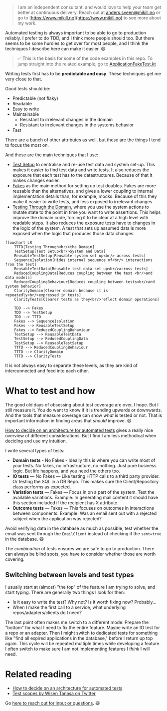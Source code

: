 > I am an independent consultant, and would love to help your team get better at continuous delivery. Reach out
> at [anders.sveen@mikill.no](mailto:anders.sveen@mikill.no) or go to [https://www.mikill.no](https://www.mikill.no) to
> see more about my work.

Automated testing is always important to be able to go to production reliably.
I prefer to do TDD, and I think more people should too.
But there seems to be some hurdles to get over for most people, and I think the techniques I describe here can make it
easier.
😄

> ✅ This is the basis for some of the code examples in this repo.
> To jump straight into the related example,
> go to [ApplicationFakeTest.kt](../src/test/kotlin/fakes/ApplicationFakeTest.kt)

Writing tests first has to be **predictable and easy**.
These techniques get me very
close to that.

Good tests should be:

- Predictable (not flaky)
- Readable
- Easy to write
- Maintainable
    - Resistant to irrelevant changes in the domain
    - Resistant to irrelevant changes in the systems behavior
- Fast

There are a bunch of other attributes as well, but these are the things I tend to focus the most on.

And these are the main techniques that I use:

- [Test Setup](test-setup.md) to centralise and re-use test data and system set-up. This makes it easier to find test
  data and write tests. It also reduces the exposure that each test has to the datastructures. Because of that it makes
  changes easier.
- [Fakes](fakes.md) as the main method for setting up test doubles. Fakes are more reusable than the alternatives, and
  gives a lower coupling to internal implementation details than, for example, mocks. Because of this they make it
  easier to write tests, and less exposed to irrelevant changes.
- [Testing Through the Domain](tttd.md), where you use the system actions to mutate state to the point in time you want
  to write assertions. This helps improve the domain code, forcing it to be clear at a high level with readable steps.
  It also reduces the exposure tests have to changes in the logic of the system. A test that sets up assumed data is
  more exposed when the logic that produces those data changes.

```mermaid
flowchart LR
    TTTD[Testing Through<br/>the Domain]
    TestSetup[Test Setup<br/>System and Data]
    ReusableTestSetup[Reusable system set up<br/> across tests]
    SequenceIsolation[Hides internal sequence of<br/> interactions from the test]
    ReusableTestData[Reusable test data set up<br/>across tests]
    ReducedCouplingData[Reduces coupling between the test <br/>and data models]
    ReducedCouplingBehaviour[Reduces coupling between tests<br/>and system behavior]
    ClarityDomain[Clearer domain because it is repeatedly<br/>expressed in tests]
    ClarityTests[Clearer tests as they<br/>reflect domain operations]
    
    TDD --> Fakes
    TDD --> TestSetup
    TDD --> TTTD
    Fakes --> SequenceIsolation
    Fakes --> ReusableTestSetup
    Fakes --> ReducedCouplingBehaviour
    TestSetup --> ReusableTestData
    TestSetup --> ReducedCouplingData
    TestSetup --> ReusableTestSetup
    TTTD --> ReducedCouplingBehaviour
    TTTD --> ClarityDomain
    TTTD --> ClarityTests
```

It is not always easy to separate these levels, as they are kind of interconnected and feed into each other.

# What to test and how

The good old days of obsessing about test coverage are over, I hope. But I still measure it.
You do want to know if it is trending upwards or downwards.
And the tools that measure coverage can show _what_ is tested or not.
That is important information in finding areas that *should* improve.
😄

[How to decide on an architecture for automated tests](https://www.qwan.eu/2020/09/17/test-architecture.html) gives a
really nice overview of different considerations. But I find I am less methodical when deciding and use my intuition.

I write several types of tests:

- **Domain tests** - No Fakes - Ideally this is where you can write most of your tests. No fakes, no infrastructure, no
  nothing. Just pure business logic. But life happens, and you need the others too.
- **IO tests** — No Fakes — Like testing HTTP calls to a third party provider. Or testing the SQL in a DB Repo. This
  makes sure the Client/Repository class performs as expected.
- **Variation tests** — Fakes — Focus in on a part of the system. Test the available variations. Example: In generating
  mail content it should have this section included if the recipient has X attribute.
- **Outcome tests** — Fakes — This focuses on outcomes in interactions between components. Example: Was an email sent
  out with a rejected subject when the application was rejected?

Avoid verifying data in the database as much as possible,
test whether the email was sent through the `EmailClient` instead of checking if the `sent=true` in the database.
😄

The _combination_ of tests ensures we are safe to go to production.
There can always be blind spots, you have to consider whether those are worth covering.

## Switching between levels and test types

I usually start at (almost) "the top" of the feature I am trying to solve, and start typing. There are generally two
things I look for then:

- Is it easy to write the test? Why not? Is it worth fixing now? Probably...
- When I make the first call to a service, what underlying repos/adapters/clients do I need?

The last point often makes me switch to a different mode:
Prepare the "bottom" for what I need to fix the entire feature. Maybe write an IO test for a repo or an adapter.
Then I might switch to dedicated tests for something like "find all expired applications in the database,"
before I return up top again.
This cycle will be repeated multiple times while developing a feature.
I often switch to make sure I am not implementing features I _think_ I will need.

# Related reading

- [How to decide on an architecture for automated tests](https://www.qwan.eu/2020/09/17/test-architecture.html)
- [Test scopes by Wisen Tanasa on Twitter](https://twitter.com/ceilfors/status/1687780512277069824)

Go [here to reach out for input or questions](../README.md). 😄
